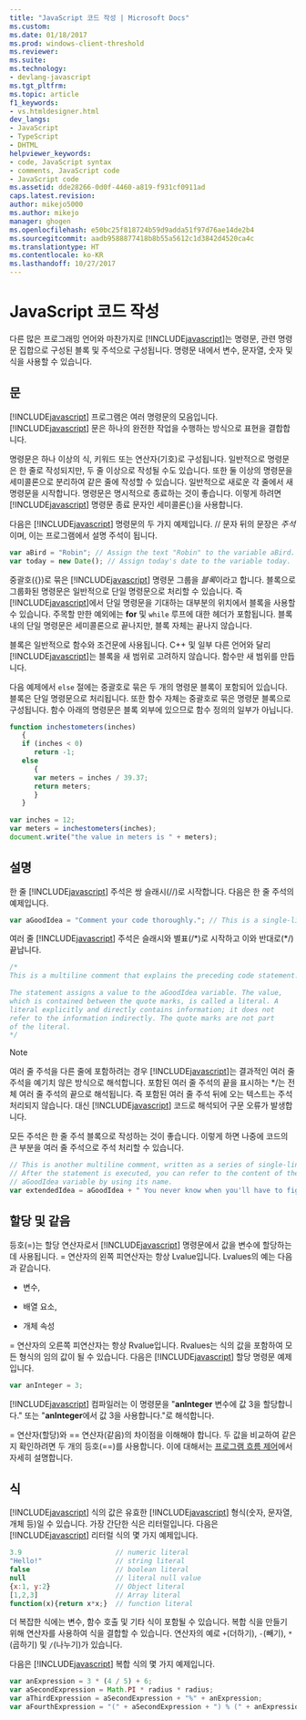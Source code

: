 ```yaml
---
title: "JavaScript 코드 작성 | Microsoft Docs"
ms.custom: 
ms.date: 01/18/2017
ms.prod: windows-client-threshold
ms.reviewer: 
ms.suite: 
ms.technology:
- devlang-javascript
ms.tgt_pltfrm: 
ms.topic: article
f1_keywords:
- vs.htmldesigner.html
dev_langs:
- JavaScript
- TypeScript
- DHTML
helpviewer_keywords:
- code, JavaScript syntax
- comments, JavaScript code
- JavaScript code
ms.assetid: dde28266-0d0f-4460-a819-f931cf0911ad
caps.latest.revision: 
author: mikejo5000
ms.author: mikejo
manager: ghogen
ms.openlocfilehash: e50bc25f818724b59d9adda51f97d76ae14de2b4
ms.sourcegitcommit: aadb9588877418b8b55a5612c1d3842d4520ca4c
ms.translationtype: HT
ms.contentlocale: ko-KR
ms.lasthandoff: 10/27/2017
---
```

# <a name="writing-javascript-code"></a>JavaScript 코드 작성
다른 많은 프로그래밍 언어와 마찬가지로 [!INCLUDE[javascript](../javascript/includes/javascript-md.md)]는 명령문, 관련 명령문 집합으로 구성된 블록 및 주석으로 구성됩니다. 명령문 내에서 변수, 문자열, 숫자 및 식을 사용할 수 있습니다.  
  
## <a name="statements"></a>문  
 [!INCLUDE[javascript](../javascript/includes/javascript-md.md)] 프로그램은 여러 명령문의 모음입니다. [!INCLUDE[javascript](../javascript/includes/javascript-md.md)] 문은 하나의 완전한 작업을 수행하는 방식으로 표현을 결합합니다.  
  
 명령문은 하나 이상의 식, 키워드 또는 연산자(기호)로 구성됩니다. 일반적으로 명령문은 한 줄로 작성되지만, 두 줄 이상으로 작성될 수도 있습니다. 또한 둘 이상의 명령문을 세미콜론으로 분리하여 같은 줄에 작성할 수 있습니다. 일반적으로 새로운 각 줄에서 새 명령문을 시작합니다. 명령문은 명시적으로 종료하는 것이 좋습니다. 이렇게 하려면 [!INCLUDE[javascript](../javascript/includes/javascript-md.md)] 명령문 종료 문자인 세미콜론(;)을 사용합니다.  
  
 다음은 [!INCLUDE[javascript](../javascript/includes/javascript-md.md)] 명령문의 두 가지 예제입니다. // 문자 뒤의 문장은 *주석*이며, 이는 프로그램에서 설명 주석이 됩니다.  
  
```JavaScript  
var aBird = "Robin"; // Assign the text "Robin" to the variable aBird.  
var today = new Date(); // Assign today's date to the variable today.  
```  
  
 중괄호({})로 묶은 [!INCLUDE[javascript](../javascript/includes/javascript-md.md)] 명령문 그룹을 *블록*이라고 합니다. 블록으로 그룹화된 명령문은 일반적으로 단일 명령문으로 처리할 수 있습니다. 즉 [!INCLUDE[javascript](../javascript/includes/javascript-md.md)]에서 단일 명령문을 기대하는 대부분의 위치에서 블록을 사용할 수 있습니다. 주목할 만한 예외에는 **for** 및 `while` 루프에 대한 헤더가 포함됩니다. 블록 내의 단일 명령문은 세미콜론으로 끝나지만, 블록 자체는 끝나지 않습니다.  
  
 블록은 일반적으로 함수와 조건문에 사용됩니다. C++ 및 일부 다른 언어와 달리 [!INCLUDE[javascript](../javascript/includes/javascript-md.md)]는 블록을 새 범위로 고려하지 않습니다. 함수만 새 범위를 만듭니다.  
  
 다음 예제에서 `else` 절에는 중괄호로 묶은 두 개의 명령문 블록이 포함되어 있습니다. 블록은 단일 명령문으로 처리됩니다. 또한 함수 자체는 중괄호로 묶은 명령문 블록으로 구성됩니다. 함수 아래의 명령문은 블록 외부에 있으므로 함수 정의의 일부가 아닙니다.  
  
```JavaScript  
function inchestometers(inches)  
   {  
   if (inches < 0)  
      return -1;  
   else  
      {  
      var meters = inches / 39.37;  
      return meters;  
      }  
   }  
  
var inches = 12;  
var meters = inchestometers(inches);  
document.write("the value in meters is " + meters);  
```  
  
## <a name="comments"></a>설명  
 한 줄 [!INCLUDE[javascript](../javascript/includes/javascript-md.md)] 주석은 쌍 슬래시(//)로 시작합니다. 다음은 한 줄 주석의 예제입니다.  
  
```JavaScript  
var aGoodIdea = "Comment your code thoroughly."; // This is a single-line comment.  
```  
  
 여러 줄 [!INCLUDE[javascript](../javascript/includes/javascript-md.md)] 주석은 슬래시와 별표(/*)로 시작하고 이와 반대로(\*/) 끝납니다.  
  
```JavaScript  
/*  
This is a multiline comment that explains the preceding code statement.  
  
The statement assigns a value to the aGoodIdea variable. The value,   
which is contained between the quote marks, is called a literal. A   
literal explicitly and directly contains information; it does not   
refer to the information indirectly. The quote marks are not part   
of the literal.  
*/  
```  
  
> [!NOTE]
>  여러 줄 주석을 다른 줄에 포함하려는 경우 [!INCLUDE[javascript](../javascript/includes/javascript-md.md)]는 결과적인 여러 줄 주석을 예기치 않은 방식으로 해석합니다. 포함된 여러 줄 주석의 끝을 표시하는 */는 전체 여러 줄 주석의 끝으로 해석됩니다. 즉 포함된 여러 줄 주석 뒤에 오는 텍스트는 주석 처리되지 않습니다. 대신 [!INCLUDE[javascript](../javascript/includes/javascript-md.md)] 코드로 해석되어 구문 오류가 발생합니다.  
  
 모든 주석은 한 줄 주석 블록으로 작성하는 것이 좋습니다. 이렇게 하면 나중에 코드의 큰 부분을 여러 줄 주석으로 주석 처리할 수 있습니다.  
  
```JavaScript  
// This is another multiline comment, written as a series of single-line comments.  
// After the statement is executed, you can refer to the content of the   
// aGoodIdea variable by using its name.  
var extendedIdea = aGoodIdea + " You never know when you'll have to figure out what it does.";  
```  
  
## <a name="assignments-and-equality"></a>할당 및 같음  
 등호(=)는 할당 연산자로서 [!INCLUDE[javascript](../javascript/includes/javascript-md.md)] 명령문에서 값을 변수에 할당하는 데 사용됩니다. = 연산자의 왼쪽 피연산자는 항상 Lvalue입니다. Lvalues의 예는 다음과 같습니다.  
  
-   변수,  
  
-   배열 요소,  
  
-   개체 속성  
  
 = 연산자의 오른쪽 피연산자는 항상 Rvalue입니다. Rvalues는 식의 값을 포함하여 모든 형식의 임의 값이 될 수 있습니다. 다음은 [!INCLUDE[javascript](../javascript/includes/javascript-md.md)] 할당 명령문 예제입니다.  
  
```JavaScript  
var anInteger = 3;  
```  
  
 [!INCLUDE[javascript](../javascript/includes/javascript-md.md)] 컴파일러는 이 명령문을 "**anInteger** 변수에 값 3을 할당합니다." 또는 "**anInteger**에서 값 3을 사용합니다."로 해석합니다.  
  
 = 연산자(할당)와 == 연산자(같음)의 차이점을 이해해야 합니다. 두 값을 비교하여 같은지 확인하려면 두 개의 등호(==)를 사용합니다. 이에 대해서는 [프로그램 흐름 제어](../javascript/controlling-program-flow-javascript.md)에서 자세히 설명합니다.  
  
## <a name="expressions"></a>식  
 [!INCLUDE[javascript](../javascript/includes/javascript-md.md)] 식의 값은 유효한 [!INCLUDE[javascript](../javascript/includes/javascript-md.md)] 형식(숫자, 문자열, 개체 등)일 수 있습니다. 가장 간단한 식은 리터럴입니다. 다음은 [!INCLUDE[javascript](../javascript/includes/javascript-md.md)] 리터럴 식의 몇 가지 예제입니다.  
  
```JavaScript  
3.9                       // numeric literal  
"Hello!"                  // string literal  
false                     // boolean literal  
null                      // literal null value  
{x:1, y:2}                // Object literal  
[1,2,3]                   // Array literal  
function(x){return x*x;}  // function literal  
```  
  
 더 복잡한 식에는 변수, 함수 호출 및 기타 식이 포함될 수 있습니다. 복합 식을 만들기 위해 연산자를 사용하여 식을 결합할 수 있습니다. 연산자의 예로 `+`(더하기), `-`(빼기), `*`(곱하기) 및 `/`(나누기)가 있습니다.  
  
 다음은 [!INCLUDE[javascript](../javascript/includes/javascript-md.md)] 복합 식의 몇 가지 예제입니다.  
  
```JavaScript  
var anExpression = 3 * (4 / 5) + 6;  
var aSecondExpression = Math.PI * radius * radius;  
var aThirdExpression = aSecondExpression + "%" + anExpression;  
var aFourthExpression = "(" + aSecondExpression + ") % (" + anExpression + ")";  
```